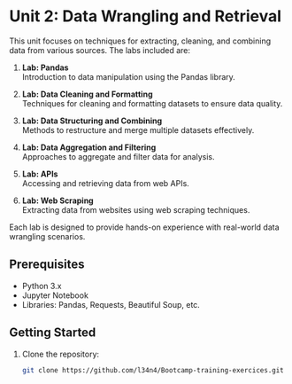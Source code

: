 # Unit 2: Data Wrangling and Retrieval

This unit focuses on techniques for extracting, cleaning, and combining data from various sources. The labs included are:

1. **Lab: Pandas**  
   Introduction to data manipulation using the Pandas library.

2. **Lab: Data Cleaning and Formatting**  
   Techniques for cleaning and formatting datasets to ensure data quality.

3. **Lab: Data Structuring and Combining**  
   Methods to restructure and merge multiple datasets effectively.

4. **Lab: Data Aggregation and Filtering**  
   Approaches to aggregate and filter data for analysis.

5. **Lab: APIs**  
   Accessing and retrieving data from web APIs.

6. **Lab: Web Scraping**  
   Extracting data from websites using web scraping techniques.

Each lab is designed to provide hands-on experience with real-world data wrangling scenarios.

## Prerequisites

- Python 3.x
- Jupyter Notebook
- Libraries: Pandas, Requests, Beautiful Soup, etc.

## Getting Started

1. Clone the repository:
   ```bash
   git clone https://github.com/l34n4/Bootcamp-training-exercices.git
